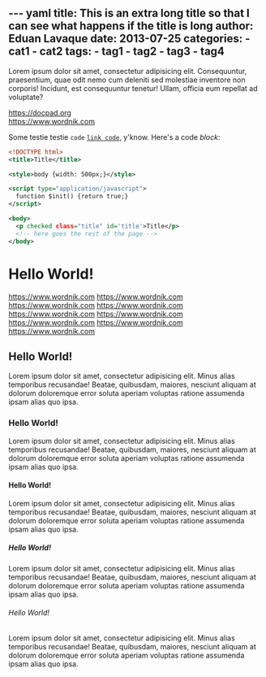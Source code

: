 --- yaml
title: This is an extra long title so that I can see what happens if the title is long
author: Eduan Lavaque
date: 2013-07-25
categories:
    - cat1
    - cat2
tags:
    - tag1
    - tag2
    - tag3
    - tag4
---
Lorem ipsum dolor sit amet, consectetur adipisicing elit. Consequuntur, praesentium, quae odit nemo cum deleniti sed molestiae inventore non corporis! Incidunt, est consequuntur tenetur! Ullam, officia eum repellat ad voluptate?

<!-- read more -->

https://docpad.org <br>
https://www.wordnik.com

Some testie testie `code` <a href="some url">`link code`</a>, y'know. Here's a code *block*:

``` xml
<!DOCTYPE html>
<title>Title</title>

<style>body {width: 500px;}</style>

<script type="application/javascript">
  function $init() {return true;}
</script>

<body>
  <p checked class="title" id='title'>Title</p>
  <!-- here goes the rest of the page -->
</body>
```

# Hello World!

https://www.wordnik.com https://www.wordnik.com https://www.wordnik.com https://www.wordnik.com https://www.wordnik.com https://www.wordnik.com https://www.wordnik.com https://www.wordnik.com https://www.wordnik.com

## Hello World!
Lorem ipsum dolor sit amet, consectetur adipisicing elit. Minus alias temporibus recusandae! Beatae, quibusdam, maiores, nesciunt aliquam at dolorum doloremque error soluta aperiam voluptas ratione assumenda ipsam alias quo ipsa.
### Hello World!
Lorem ipsum dolor sit amet, consectetur adipisicing elit. Minus alias temporibus recusandae! Beatae, quibusdam, maiores, nesciunt aliquam at dolorum doloremque error soluta aperiam voluptas ratione assumenda ipsam alias quo ipsa.
#### Hello World!
Lorem ipsum dolor sit amet, consectetur adipisicing elit. Minus alias temporibus recusandae! Beatae, quibusdam, maiores, nesciunt aliquam at dolorum doloremque error soluta aperiam voluptas ratione assumenda ipsam alias quo ipsa.
##### Hello World!
Lorem ipsum dolor sit amet, consectetur adipisicing elit. Minus alias temporibus recusandae! Beatae, quibusdam, maiores, nesciunt aliquam at dolorum doloremque error soluta aperiam voluptas ratione assumenda ipsam alias quo ipsa.
###### Hello World!
Lorem ipsum dolor sit amet, consectetur adipisicing elit. Minus alias temporibus recusandae! Beatae, quibusdam, maiores, nesciunt aliquam at dolorum doloremque error soluta aperiam voluptas ratione assumenda ipsam alias quo ipsa.
